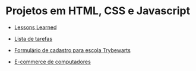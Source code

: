 # Projetos em HTML, CSS e Javascript

- [Lessons Learned](https://github.com/Leo02452/lessons-learned)

- [Lista de tarefas](https://github.com/Leo02452/To-Do-List)

- [Formulário de cadastro para escola Trybewarts](https://github.com/Leo02452/trybewarts)

- [E-commerce de computadores](https://github.com/Leo02452/shopping-cart)
